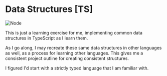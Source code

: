 # Data Structures [TS]

![Node](https://github.com/m50/ts-data-structures/workflows/Node/badge.svg)

This is just a learning exercise for me, implementing common data structures in
TypeScript as I learn them.

As I go along, I may recreate these same data structures in other languages
as well, as a process for learning other languages. This gives me a consistent
project outline for creating consistent structures.

I figured I'd start with a strictly typed language that I am familiar with.
